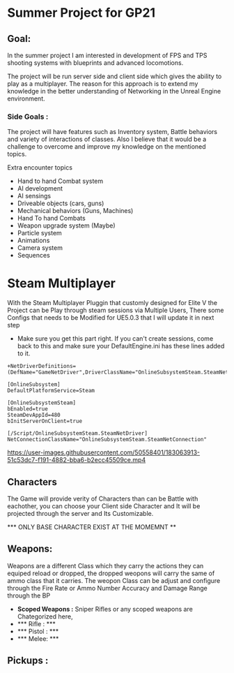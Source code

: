 # Summer Project for GP21 

## Goal:

In the summer project I am interested in development of FPS and TPS shooting systems with blueprints and advanced locomotions. 

The project will be run server side and client side which gives the ability to play as a multiplayer. The reason for this approach is to extend my knowledge in the better understanding of Networking in the Unreal Engine environment.

### Side Goals :

The project will have features such as Inventory system, Battle behaviors and variety of interactions of classes. Also I believe that it would be a challenge to overcome and improve my knowledge on the mentioned topics.

Extra encounter topics

- Hand to hand Combat system
- AI development
- AI sensings
- Driveable objects (cars, guns)
- Mechanical behaviors (Guns, Machines)
- Hand To hand Combats
- Weapon upgrade system (Maybe)
- Particle system
- Animations
- Camera system
- Sequences

# Steam Multiplayer

With the Steam Multiplayer Pluggin that customly designed for Elite V the Project can be Play through steam sessions via Multiple Users, There some Configs that needs to be Modified for UE5.0.3 that I will update it in next step

- Make sure you get this part right. If you can't create sessions, come back to this and make sure your DefaultEngine.ini has these lines added to it.

```[/Script/Engine.GameEngine]
+NetDriverDefinitions=(DefName="GameNetDriver",DriverClassName="OnlineSubsystemSteam.SteamNetDriver",DriverClassNameFallback="OnlineSubsystemUtils.IpNetDriver")
 
[OnlineSubsystem]
DefaultPlatformService=Steam
 
[OnlineSubsystemSteam]
bEnabled=true
SteamDevAppId=480
bInitServerOnClient=true
 
[/Script/OnlineSubsystemSteam.SteamNetDriver]
NetConnectionClassName="OnlineSubsystemSteam.SteamNetConnection"
```


https://user-images.githubusercontent.com/50558401/183063913-51c53dc7-f191-4882-bba6-b2ecc45509ce.mp4


## Characters

The Game will provide verity of Characters than can be Battle with eachother, you can choose your Client side Character and It will be projected through the server and Its Customizable.

*** ONLY BASE CHARACTER EXIST AT THE MOMEMNT **

## Weapons:
Weapons are a different Class which they carry the actions they can equiped reload or dropped, the dropped weopons will carry the same of ammo class that it carries.
The weopon Class can be adjust and configure through the Fire Rate or Ammo Number Accuracy and Damage Range through the BP
- **Scoped Weapons :**
  Sniper Rifles or any scoped weapons are Chategorized here,
- *** Rifle : ***
- *** Pistol : ***
- *** Melee: ***
## Pickups :

